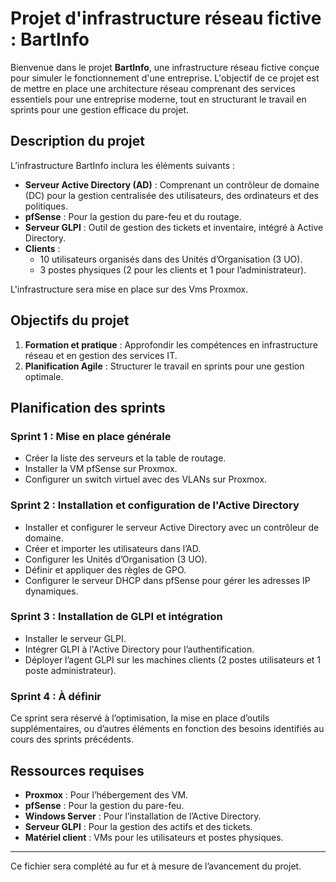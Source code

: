# Projet d'infrastructure réseau fictive : BartInfo

Bienvenue dans le projet **BartInfo**, une infrastructure réseau fictive conçue pour simuler le fonctionnement d'une entreprise. L'objectif de ce projet est de mettre en place une architecture réseau comprenant des services essentiels pour une entreprise moderne, tout en structurant le travail en sprints pour une gestion efficace du projet.

## Description du projet

L’infrastructure BartInfo inclura les éléments suivants :

- **Serveur Active Directory (AD)** : Comprenant un contrôleur de domaine (DC) pour la gestion centralisée des utilisateurs, des ordinateurs et des politiques.
- **pfSense** : Pour la gestion du pare-feu et du routage.
- **Serveur GLPI** : Outil de gestion des tickets et inventaire, intégré à Active Directory.
- **Clients** :
  - 10 utilisateurs organisés dans des Unités d’Organisation (3 UO).
  - 3 postes physiques (2 pour les clients et 1 pour l’administrateur).

L'infrastructure sera mise en place sur des Vms Proxmox.

## Objectifs du projet

1. **Formation et pratique** : Approfondir les compétences en infrastructure réseau et en gestion des services IT.
2. **Planification Agile** : Structurer le travail en sprints pour une gestion optimale.

## Planification des sprints

### Sprint 1 : Mise en place générale
- Créer la liste des serveurs et la table de routage.
- Installer la VM pfSense sur Proxmox.
- Configurer un switch virtuel avec des VLANs sur Proxmox.

### Sprint 2 : Installation et configuration de l'Active Directory
- Installer et configurer le serveur Active Directory avec un contrôleur de domaine.
- Créer et importer les utilisateurs dans l’AD.
- Configurer les Unités d’Organisation (3 UO).
- Définir et appliquer des règles de GPO.
- Configurer le serveur DHCP dans pfSense pour gérer les adresses IP dynamiques.

### Sprint 3 : Installation de GLPI et intégration
- Installer le serveur GLPI.
- Intégrer GLPI à l'Active Directory pour l’authentification.
- Déployer l’agent GLPI sur les machines clients (2 postes utilisateurs et 1 poste administrateur).

### Sprint 4 : À définir
Ce sprint sera réservé à l’optimisation, la mise en place d’outils supplémentaires, ou d’autres éléments en fonction des besoins identifiés au cours des sprints précédents.

## Ressources requises

- **Proxmox** : Pour l’hébergement des VM.
- **pfSense** : Pour la gestion du pare-feu.
- **Windows Server** : Pour l’installation de l’Active Directory.
- **Serveur GLPI** : Pour la gestion des actifs et des tickets.
- **Matériel client** : VMs pour les utilisateurs et postes physiques.

---
Ce fichier sera complété au fur et à mesure de l’avancement du projet. 

